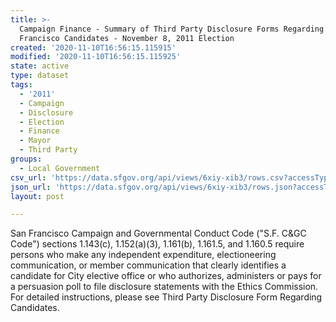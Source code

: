 ```yaml
---
title: >-
  Campaign Finance - Summary of Third Party Disclosure Forms Regarding San
  Francisco Candidates - November 8, 2011 Election
created: '2020-11-10T16:56:15.115915'
modified: '2020-11-10T16:56:15.115925'
state: active
type: dataset
tags:
  - '2011'
  - Campaign
  - Disclosure
  - Election
  - Finance
  - Mayor
  - Third Party
groups:
  - Local Government
csv_url: 'https://data.sfgov.org/api/views/6xiy-xib3/rows.csv?accessType=DOWNLOAD'
json_url: 'https://data.sfgov.org/api/views/6xiy-xib3/rows.json?accessType=DOWNLOAD'
layout: post

---
```

San Francisco Campaign and Governmental Conduct Code ("S.F. C&GC Code") sections 1.143(c), 1.152(a)(3), 1.161(b), 1.161.5, and 1.160.5 require persons who make any independent expenditure, electioneering communication, or member communication that clearly identifies a candidate for City elective office or who authorizes, administers or pays for a persuasion poll to file disclosure statements with the Ethics Commission. For detailed instructions, please see Third Party Disclosure Form Regarding Candidates.
